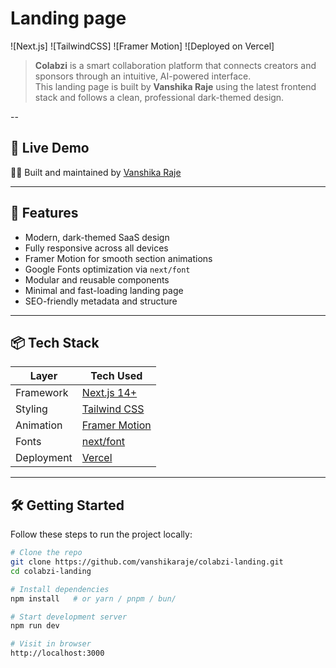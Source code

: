 # Landing page

![Next.js]
![TailwindCSS]
![Framer Motion]
![Deployed on Vercel]

> **Colabzi** is a smart collaboration platform that connects creators and sponsors through an intuitive, AI-powered interface.  
> This landing page is built by **Vanshika Raje** using the latest frontend stack and follows a clean, professional dark-themed design.

--

## 🚀 Live Demo


🧑‍💻 Built and maintained by [Vanshika Raje](https://github.com/vanshikaraje)

---

## 🎯 Features

- Modern, dark-themed SaaS design
- Fully responsive across all devices
- Framer Motion for smooth section animations
- Google Fonts optimization via `next/font`
- Modular and reusable components
- Minimal and fast-loading landing page
- SEO-friendly metadata and structure

---

## 📦 Tech Stack

| Layer       | Tech Used                          |
|-------------|------------------------------------|
| Framework   | [Next.js 14+](https://nextjs.org/) |
| Styling     | [Tailwind CSS](https://tailwindcss.com/) |
| Animation   | [Framer Motion](https://www.framer.com/motion/) |
| Fonts       | [next/font](https://nextjs.org/docs/pages/building-your-application/optimizing/fonts) |
| Deployment  | [Vercel](https://vercel.com/)      |

---

## 🛠️ Getting Started

Follow these steps to run the project locally:

```bash
# Clone the repo
git clone https://github.com/vanshikaraje/colabzi-landing.git
cd colabzi-landing

# Install dependencies
npm install   # or yarn / pnpm / bun/

# Start development server
npm run dev

# Visit in browser
http://localhost:3000
